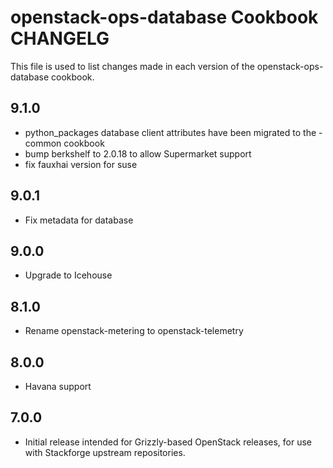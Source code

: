 openstack-ops-database Cookbook CHANGELG
===================================
This file is used to list changes made in each version of the openstack-ops-database cookbook.

## 9.1.0
* python_packages database client attributes have been migrated to
the -common cookbook
* bump berkshelf to 2.0.18 to allow Supermarket support
* fix fauxhai version for suse

## 9.0.1
* Fix metadata for database

## 9.0.0
* Upgrade to Icehouse

## 8.1.0
* Rename openstack-metering to openstack-telemetry

## 8.0.0
* Havana support

## 7.0.0

* Initial release intended for Grizzly-based OpenStack releases,
  for use with Stackforge upstream repositories.
